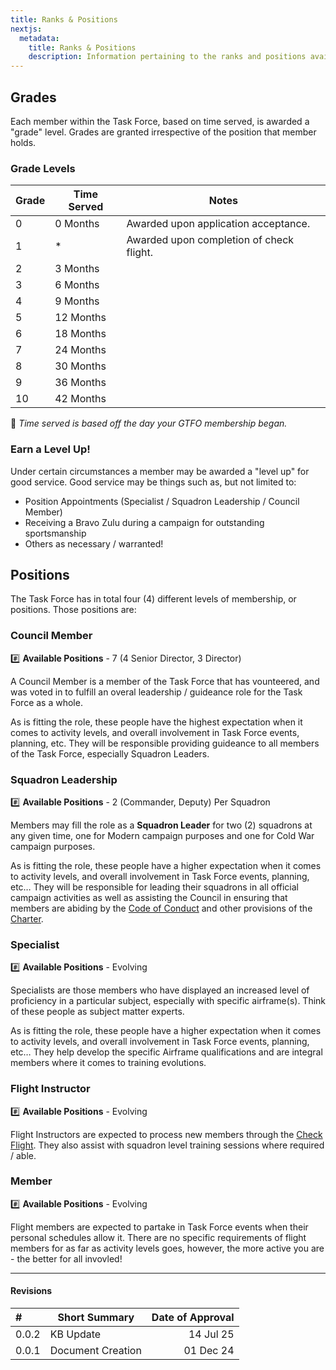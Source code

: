 ```yaml
---
title: Ranks & Positions
nextjs:
  metadata:
    title: Ranks & Positions
    description: Information pertaining to the ranks and positions available within the Task Force.
---
```


## Grades

Each member within the Task Force, based on time served, is awarded a "grade" level. Grades are granted irrespective of the position that member holds.

### Grade Levels

| Grade | Time Served | Notes                                    |
| :---- | ----------- | ---------------------------------------- |
| 0     | 0 Months    | Awarded upon application acceptance.     |
| 1     | \*          | Awarded upon completion of check flight. |
| 2     | 3 Months    |                                          |
| 3     | 6 Months    |                                          |
| 4     | 9 Months    |                                          |
| 5     | 12 Months   |                                          |
| 6     | 18 Months   |                                          |
| 7     | 24 Months   |                                          |
| 8     | 30 Months   |                                          |
| 9     | 36 Months   |                                          |
| 10    | 42 Months   |                                          |

📌 _Time served is based off the day your GTFO membership began._

### Earn a Level Up!

Under certain circumstances a member may be awarded a "level up" for good service. Good service may be things such as, but not limited to:

- Position Appointments (Specialist / Squadron Leadership / Council Member)
- Receiving a Bravo Zulu during a campaign for outstanding sportsmanship
- Others as necessary / warranted!

## Positions

The Task Force has in total four (4) different levels of membership, or positions. Those positions are:

### Council Member

#️⃣ **Available Positions** - 7 (4 Senior Director, 3 Director)

A Council Member is a member of the Task Force that has vounteered, and was voted in to fulfill an overal leadership / guideance role for the Task Force as a whole.

As is fitting the role, these people have the highest expectation when it comes to activity levels, and overall involvement in Task Force events, planning, etc. They will be responsible providing guideance to all members of the Task Force, especially Squadron Leaders.

### Squadron Leadership

#️⃣ **Available Positions** - 2 (Commander, Deputy) Per Squadron

Members may fill the role as a **Squadron Leader** for two (2) squadrons at any given time, one for Modern campaign purposes and one for Cold War campaign purposes.

As is fitting the role, these people have a higher expectation when it comes to activity levels, and overall involvement in Task Force events, planning, etc… They will be responsible for leading their squadrons in all official campaign activities as well as assisting the Council in ensuring that members are abiding by the [Code of Conduct](/docs/code-of-conduct) and other provisions of the [Charter](/docs/charter).

### Specialist

#️⃣ **Available Positions** - Evolving

Specialists are those members who have displayed an increased level of proficiency in a particular subject, especially with specific airframe(s). Think of these people as subject matter experts.

As is fitting the role, these people have a higher expectation when it comes to activity levels, and overall involvement in Task Force events, planning, etc… They help develop the specific Airframe qualifications and are integral members where it comes to training evolutions.

### Flight Instructor

#️⃣ **Available Positions** - Evolving

Flight Instructors are expected to process new members through the [Check Flight](/docs/membership/check-flight). They also assist with squadron level training sessions where required / able.

### Member

#️⃣ **Available Positions** - Evolving

Flight members are expected to partake in Task Force events when their personal schedules allow it. There are no specific requirements of flight members for as far as activity levels goes, however, the more active you are - the better for all invovled!

---

#### Revisions

| #     | Short Summary     | Date of Approval |
| :---- | ----------------- | ---------------: |
| 0.0.2 | KB Update         |        14 Jul 25 |
| 0.0.1 | Document Creation |        01 Dec 24 |

